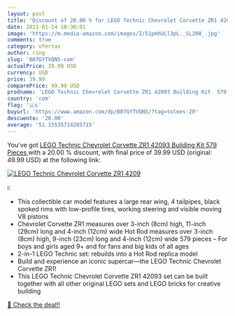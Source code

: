 ```yaml
---
layout: post
title: 'Discount of 20.00 % for LEGO Technic Chevrolet Corvette ZR1 4209'
date: 2021-01-14 10:30:01
image: 'https://m.media-amazon.com/images/I/51pmhULl3pL._SL200_.jpg'
comments: true
category: ofertas
author: ring
slug: 'B07GYTVQN5-com'
actualPrice: 39.99 USD
currency: USD
price: 39.99
comparePrice: 49.99 USD
prodname: 'LEGO Technic Chevrolet Corvette ZR1 42093 Building Kit  579 Pieces '
country: 'com'
flag: '🇺🇸'
buyurl: 'https://www.amazon.com/dp/B07GYTVQN5/?tag=tolees-20'
descuento: '20.00'
average: '51.15535714285715'
---
```


You've got [LEGO Technic Chevrolet Corvette ZR1 42093 Building Kit  579 Pieces ](https://www.amazon.com/dp/B07GYTVQN5/?tag=tolees-20) with a  20.00 % discount, with final price of 39.99 USD (original: 49.99 USD) at the following link:

[![LEGO Technic Chevrolet Corvette ZR1 4209](https://m.media-amazon.com/images/I/51pmhULl3pL._SL200_.jpg)](https://www.amazon.com/dp/B07GYTVQN5/?tag=tolees-20)

ℹ️:

- This collectible car model features a large rear wing, 4 tailpipes, black spoked rims with low-profile tires, working steering and visible moving V8 pistons
- Chevrolet Corvette ZR1 measures over 3-inch (8cm) high, 11-inch (29cm) long and 4-inch (12cm) wide Hot Rod measures over 3-inch (8cm) high, 9-inch (23cm) long and 4-inch (12cm) wide 579 pieces – For boys and girls aged 9+ and for fans and big kids of all ages
- 2-in-1 LEGO Technic set: rebuilds into a Hot Rod replica model
- Build and experience an iconic supercar—the LEGO Technic Chevrolet Corvette ZR1!
- This LEGO Technic Chevrolet Corvette ZR1 42093 set can be built together with all other original LEGO sets and LEGO bricks for creative building

[🛒 Check the deal!!](https://www.amazon.com/dp/B07GYTVQN5/?tag=tolees-20)
